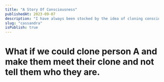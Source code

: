 ```yaml
---
title: "A Story Of Consciousness"
publishedAt: 2023-09-07
description: "I have always been stocked by the idea of cloning consciousness."
slug: "cassandra"
isPublish: true
---
```


# What if we could clone person A and make them meet their clone and not tell them who they are.
